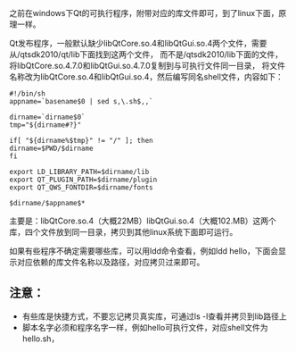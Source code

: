 之前在windows下Qt的可执行程序，附带对应的库文件即可，到了linux下面，原理一样。

Qt发布程序，一般默认缺少libQtCore.so.4和libQtGui.so.4两个文件，需要从/qtsdk2010/qt/lib下面找到这两个文件，
而不是/qtsdk2010/lib下面的文件，将libQtCore.so.4.7.0和libQtGui.so.4.7.0复制到与可执行文件同一目录，
将文件名称改为libQtCore.so.4和libQtGui.so.4，然后编写同名shell文件，内容如下：
```
#!/bin/sh
appname=`basename$0 | sed s,\.sh$,,`

dirname=`dirname$0`
tmp="${dirname#?}"

if[ "${dirname%$tmp}" != "/" ]; then
dirname=$PWD/$dirname
fi

export LD_LIBRARY_PATH=$dirname/lib
export QT_PLUGIN_PATH=$dirname/plugin
export QT_QWS_FONTDIR=$dirname/fonts

$dirname/$appname$*

```

主要是：libQtCore.so.4（大概22MB）libQtGui.so.4（大概102.MB）这两个库，四个文件放到同一目录，拷贝到其他linux系统下面即可运行。


如果有些程序不确定需要哪些库，可以用ldd命令查看，例如ldd hello，下面会显示对应依赖的库文件名称以及路径，对应拷贝过来即可。

## 注意：
+ 有些库是快捷方式，不要忘记拷贝真实库，可通过ls -l查看并拷贝到lib路径上
+ 脚本名字必须和程序名字一样，例如hello可执行文件，对应shell文件为hello.sh，
